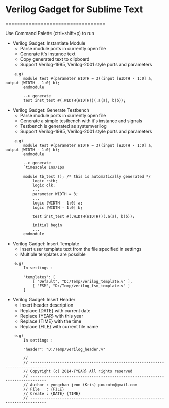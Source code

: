 # Verilog Gadget for Sublime Text
==================================

Use Command Palette (ctrl+shift+p) to run

* Verilog Gadget: Instantiate Module
	- Parse module ports in currently open file
	- Generate it's instance text
	- Copy generated text to clipboard
	- Support Verilog-1995, Verilog-2001 style ports and parameters
```
	e.g)
		module test #(parameter WIDTH = 3)(input [WIDTH - 1:0] a, output [WIDTH - 1:0] b);
		endmodule

		--> generate
		test inst_test #(.WIDTH(WIDTH))(.a(a), b(b));
```

* Verilog Gadget: Generate Testbench
	- Parse module ports in currently open file
	- Generate a simple testbench with it's instance and signals
	- Testbench is generated as systemverilog
	- Support Verilog-1995, Verilog-2001 style ports and parameters
```
	e.g)
		module test #(parameter WIDTH = 3)(input [WIDTH - 1:0] a, output [WIDTH - 1:0] b);
		endmodule

		--> generate
		`timescale 1ns/1ps

		module tb_test (); /* this is automatically generated */
			logic rstb;
			logic clk;
			...
			parameter WIDTH = 3;
			...
			logic [WIDTH - 1:0] a;
			logic [WIDTH - 1:0] b;

			test inst_test #(.WIDTH(WIDTH))(.a(a), b(b));

			initial begin
			...
		endmodule
```

* Verilog Gadget: Insert Template
	- Insert user template text from the file specified in settings
	- Multiple templates are possible
```
	e.g)
		In settings :

		"templates": [
			[ "Default", "D:/Temp/verilog_template.v" ],
			[ "FSM", "D:/Temp/verilog_fsm_template.v" ]
		]
```

* Verilog Gadget: Insert Header
	- Insert header description
	- Replace {DATE} with current date
	- Replace {YEAR} with this year
	- Replace {TIME} with the time
	- Replace {FILE} with current file name
```
	e.g)
		In settings :

		"header": "D:/Temp/verilog_header.v"

		//
		// -----------------------------------------------------------------------------
		// Copyright (c) 2014-{YEAR} All rights reserved
		// -----------------------------------------------------------------------------
		// Author : yongchan jeon (Kris) poucotm@gmail.com
		// File   : {FILE}
		// Create : {DATE} {TIME}
		// -----------------------------------------------------------------------------
```